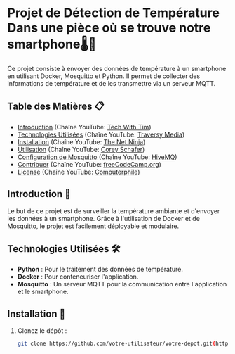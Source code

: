 # Projet de Détection de Température Dans une pièce où se trouve notre smartphone🌡️📱

Ce projet consiste à envoyer des données de température à un smartphone en utilisant Docker, Mosquitto et Python. Il permet de collecter des informations de température et de les transmettre via un serveur MQTT.

## Table des Matières 📋

- [Introduction](#introduction) (Chaîne YouTube: [Tech With Tim](https://www.youtube.com/c/TechWithTim))
- [Technologies Utilisées](#technologies-utilisées) (Chaîne YouTube: [Traversy Media](https://www.youtube.com/c/TraversyMedia))
- [Installation](#installation) (Chaîne YouTube: [The Net Ninja](https://www.youtube.com/c/TheNetNinja))
- [Utilisation](#utilisation) (Chaîne YouTube: [Corey Schafer](https://www.youtube.com/c/Coreyms))
- [Configuration de Mosquitto](#configuration-de-mosquitto) (Chaîne YouTube: [HiveMQ](https://www.youtube.com/c/HiveMQ))
- [Contribuer](#contribuer) (Chaîne YouTube: [freeCodeCamp.org](https://www.youtube.com/c/Freecodecamp))
- [License](#license) (Chaîne YouTube: [Computerphile](https://www.youtube.com/c/Computerphile))

## Introduction 🚀

Le but de ce projet est de surveiller la température ambiante et d'envoyer les données à un smartphone. Grâce à l'utilisation de Docker et de Mosquitto, le projet est facilement déployable et modulaire.

## Technologies Utilisées 🛠️

- **Python** : Pour le traitement des données de température.
- **Docker** : Pour conteneuriser l'application.
- **Mosquitto** : Un serveur MQTT pour la communication entre l'application et le smartphone.

## Installation 🔧

1. Clonez le dépôt :

   ```bash
   git clone https://github.com/votre-utilisateur/votre-depot.git(https://github.com/raydelacroix/IOT_Project.git)
   

